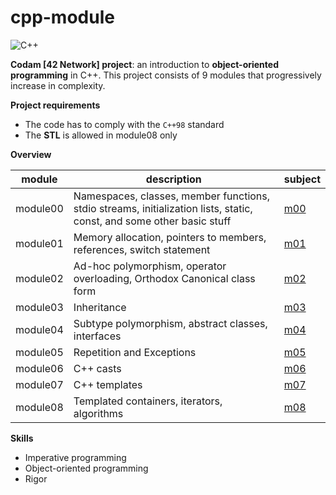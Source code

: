 # cpp-module

![C++](https://img.shields.io/badge/c++-%2300599C.svg?style=for-the-badge&logo=c%2B%2B&logoColor=white)

**Codam [42 Network] project**: an introduction to **object-oriented programming** in C++. This project consists of 9 modules that progressively increase in complexity.

__Project requirements__

- The code has to comply with the `C++98` standard
- The **STL** is allowed in module08 only

__Overview__

| module | description | subject |
| ------------- |-------------|-------------|
| module00 | Namespaces, classes, member functions, stdio streams, initialization lists, static, const, and some other basic stuff| [m00](https://github.com/nvanwinden/cpp-module/blob/master/module00/en.subject.pdf) |
| module01 | Memory allocation, pointers to members, references, switch statement| [m01](https://github.com/nvanwinden/cpp-module/blob/master/module01/en.subject.pdf) |
| module02 | Ad-hoc polymorphism, operator overloading, Orthodox Canonical class form| [m02](https://github.com/nvanwinden/cpp-module/blob/master/module02/en.subject.pdf)
| module03 | Inheritance| [m03](https://github.com/nvanwinden/cpp-module/blob/master/module03/en.subject.pdf) |
| module04 | Subtype polymorphism, abstract classes, interfaces| [m04](https://github.com/nvanwinden/cpp-module/blob/master/module04/en.subject.pdf) |
| module05 | Repetition and Exceptions | [m05](https://github.com/nvanwinden/cpp-module/blob/master/module05/en.subject.pdf)
| module06 | C++ casts | [m06](https://github.com/nvanwinden/cpp-module/blob/master/module06/en.subject.pdf) |
| module07 | C++ templates | [m07](https://github.com/nvanwinden/cpp-module/blob/master/module07/en.subject.pdf) |
| module08 | Templated containers, iterators, algorithms | [m08](https://github.com/nvanwinden/cpp-module/tree/master/module08) |

__Skills__

- Imperative programming
- Object-oriented programming
- Rigor
